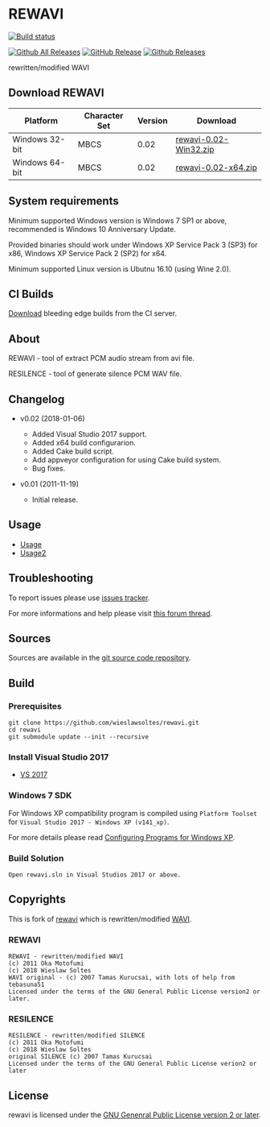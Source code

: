 # REWAVI

[![Build status](https://ci.appveyor.com/api/projects/status/ffcocigoiclo2ekr/branch/master?svg=true)](https://ci.appveyor.com/project/wieslawsoltes/rewavi/branch/master)

[![Github All Releases](https://img.shields.io/github/downloads/wieslawsoltes/rewavi/total.svg)](https://github.com/wieslawsoltes/rewavi/releases)
[![GitHub Release](https://img.shields.io/github/release/wieslawsoltes/rewavi.svg)](https://github.com/wieslawsoltes/rewavi/releases/latest)
[![Github Releases](https://img.shields.io/github/downloads/wieslawsoltes/rewavi/latest/total.svg)](https://github.com/wieslawsoltes/rewavi/releases)

rewritten/modified WAVI

## Download REWAVI

| Platform           | Character Set  | Version   | Download                                                                                                                |
|--------------------|----------------|-----------|-------------------------------------------------------------------------------------------------------------------------|
| Windows 32-bit     | MBCS           | 0.02      | [rewavi-0.02-Win32.zip](https://github.com/wieslawsoltes/rewavi/releases/download/0.02/rewavi-0.02-Win32.zip)           |
| Windows 64-bit     | MBCS           | 0.02      | [rewavi-0.02-x64.zip](https://github.com/wieslawsoltes/rewavi/releases/download/0.02/rewavi-0.02-x64.zip)               |

## System requirements

Minimum supported Windows version is Windows 7 SP1 or above, recommended is Windows 10 Anniversary Update.

Provided binaries should work under Windows XP Service Pack 3 (SP3) for x86, Windows XP Service Pack 2 (SP2) for x64.

Minimum supported Linux version is Ubutnu 16.10 (using Wine 2.0).

## CI Builds

[Download](https://ci.appveyor.com/project/wieslawsoltes/rewavi/build/artifacts) bleeding edge builds from the CI server.

## About

REWAVI - tool of extract PCM audio stream from avi file.

RESILENCE - tool of generate silence PCM WAV file.

## Changelog

* v0.02 (2018-01-06)
  - Added Visual Studio 2017 support.
  - Added x64 build configurarion.
  - Added Cake build script.
  - Add appveyor configuration for using Cake build system.
  - Bug fixes.

* v0.01 (2011-11-19)
  - Initial release.

## Usage

* [Usage](https://github.com/wieslawsoltes/rewavi/blob/master/docs/usage.txt)
* [Usage2](https://github.com/wieslawsoltes/rewavi/blob/master/docs/usage2.txt)

## Troubleshooting

To report issues please use [issues tracker](https://github.com/wieslawsoltes/rewavi/issues).

For more informations and help please visit [this forum thread](http://forum.doom9.org/showthread.php?t=175174).

## Sources

Sources are available in the [git source code repository](https://github.com/wieslawsoltes/rewavi/).

## Build

### Prerequisites

```
git clone https://github.com/wieslawsoltes/rewavi.git
cd rewavi
git submodule update --init --recursive
```

### Install Visual Studio 2017

* [VS 2017](https://www.visualstudio.com/pl/downloads/)

### Windows 7 SDK

For Windows XP compatibility program is compiled using `Platform Toolset` for `Visual Studio 2017 - Windows XP (v141_xp)`.

For more details please read [Configuring Programs for Windows XP](https://msdn.microsoft.com/en-us/library/jj851139.aspx).

### Build Solution
```
Open rewavi.sln in Visual Studios 2017 or above.
```

## Copyrights

This is fork of [rewavi](https://github.com/chikuzen/rewavi) which is rewritten/modified [WAVI](http://sourceforge.net/projects/wavi-avi2wav/).

### REWAVI

```
REWAVI - rewritten/modified WAVI
(c) 2011 Oka Motofumi
(c) 2018 Wieslaw Soltes
WAVI original - (c) 2007 Tamas Kurucsai, with lots of help from tebasuna51
Licensed under the terms of the GNU General Public License version2 or later.
```

### RESILENCE

```
RESILENCE - rewritten/modified SILENCE
(c) 2011 Oka Motofumi
(c) 2018 Wieslaw Soltes
original SILENCE (c) 2007 Tamas Kurucsai
Licensed under the terms of the GNU General Public License verion2 or later
```

## License

rewavi is licensed under the [GNU Genenral Public License version 2 or later](LICENSE.TXT).
